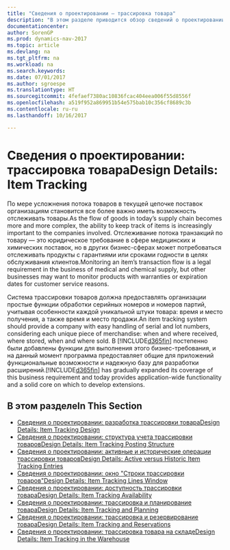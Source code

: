 ```yaml
---
title: "Сведения о проектировании — трассировка товара"
description: "В этом разделе приводится обзор сведений о проектировании трассировки товаров."
documentationcenter: 
author: SorenGP
ms.prod: dynamics-nav-2017
ms.topic: article
ms.devlang: na
ms.tgt_pltfrm: na
ms.workload: na
ms.search.keywords: 
ms.date: 07/01/2017
ms.author: sgroespe
ms.translationtype: HT
ms.sourcegitcommit: 4fefaef7380ac10836fcac404eea006f55d8556f
ms.openlocfilehash: a519f952a869951b54e575bab10c356cf8689c3b
ms.contentlocale: ru-ru
ms.lasthandoff: 10/16/2017

---
```

# <a name="design-details-item-tracking"></a><span data-ttu-id="ac30d-103">Сведения о проектировании: трассировка товара</span><span class="sxs-lookup"><span data-stu-id="ac30d-103">Design Details: Item Tracking</span></span>
<span data-ttu-id="ac30d-104">По мере усложнения потока товаров в текущей цепочке поставок организациям становится все более важно иметь возможность отслеживать товары.</span><span class="sxs-lookup"><span data-stu-id="ac30d-104">As the flow of goods in today’s supply chain becomes more and more complex, the ability to keep track of items is increasingly important to the companies involved.</span></span> <span data-ttu-id="ac30d-105">Отслеживание потока транзакций по товару — это юридическое требование в сфере медицинских и химических поставок, но в других бизнес-сферах может потребоваться отслеживать продукты с гарантиями или сроками годности в целях обслуживания клиентов.</span><span class="sxs-lookup"><span data-stu-id="ac30d-105">Monitoring an item’s transaction flow is a legal requirement in the business of medical and chemical supply, but other businesses may want to monitor products with warranties or expiration dates for customer service reasons.</span></span>  

<span data-ttu-id="ac30d-106">Система трассировки товаров должна предоставлять организации простые функции обработки серийных номеров и номеров партий, учитывая особенности каждой уникальной штуки товара: время и место получения, а также время и место продажи.</span><span class="sxs-lookup"><span data-stu-id="ac30d-106">An item tracking system should provide a company with easy handling of serial and lot numbers, considering each unique piece of merchandise: when and where received, where stored, when and where sold.</span></span> <span data-ttu-id="ac30d-107">В [!INCLUDE[d365fin](includes/d365fin_md.md)] постепенно были добавлены функции для выполнения этого бизнес-требования, и на данный момент программа предоставляет общие для приложений функциональные возможности и надежную базу для разработки расширений.</span><span class="sxs-lookup"><span data-stu-id="ac30d-107">[!INCLUDE[d365fin](includes/d365fin_md.md)] has gradually expanded its coverage of this business requirement and today provides application-wide functionality and a solid core on which to develop extensions.</span></span>  

## <a name="in-this-section"></a><span data-ttu-id="ac30d-108">В этом разделе</span><span class="sxs-lookup"><span data-stu-id="ac30d-108">In This Section</span></span>  
* [<span data-ttu-id="ac30d-109">Сведения о проектировании: разработка трассировки товара</span><span class="sxs-lookup"><span data-stu-id="ac30d-109">Design Details: Item Tracking Design</span></span>](design-details-item-tracking-design.md)  
* [<span data-ttu-id="ac30d-110">Сведения о проектировании: структура учета трассировки товаров</span><span class="sxs-lookup"><span data-stu-id="ac30d-110">Design Details: Item Tracking Posting Structure</span></span>](design-details-item-tracking-posting-structure.md)  
* [<span data-ttu-id="ac30d-111">Сведения о проектировании: активные и исторические операции трассировки товаров</span><span class="sxs-lookup"><span data-stu-id="ac30d-111">Design Details: Active versus Historic Item Tracking Entries</span></span>](design-details-active-versus-historic-item-tracking-entries.md)  
* [<span data-ttu-id="ac30d-112">Сведения о проектировании: окно "Строки трассировки товаров"</span><span class="sxs-lookup"><span data-stu-id="ac30d-112">Design Details: Item Tracking Lines Window</span></span>](design-details-item-tracking-lines-window.md)  
* [<span data-ttu-id="ac30d-113">Сведения о проектировании: доступность трассировки товара</span><span class="sxs-lookup"><span data-stu-id="ac30d-113">Design Details: Item Tracking Availability</span></span>](design-details-item-tracking-availability.md)  
* [<span data-ttu-id="ac30d-114">Сведения о проектировании: трассировка и планирование товара</span><span class="sxs-lookup"><span data-stu-id="ac30d-114">Design Details: Item Tracking and Planning</span></span>](design-details-item-tracking-and-planning.md)  
* [<span data-ttu-id="ac30d-115">Сведения о проектировании: трассировка и резервирование товара</span><span class="sxs-lookup"><span data-stu-id="ac30d-115">Design Details: Item Tracking and Reservations</span></span>](design-details-item-tracking-and-reservations.md)  
* [<span data-ttu-id="ac30d-116">Сведения о проектировании: трассировка товара на складе</span><span class="sxs-lookup"><span data-stu-id="ac30d-116">Design Details: Item Tracking in the Warehouse</span></span>](design-details-item-tracking-in-the-warehouse.md)

